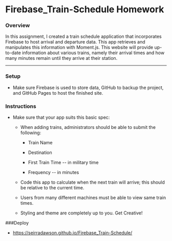 # Firebase_Train-Schedule Homework

### Overview

In this assignment, I created a train schedule application that incorporates Firebase to host arrival and departure data. This app retrieves and manipulates this information with Moment.js. This website will provide up-to-date information about various trains, namely their arrival times and how many minutes remain until they arrive at their station.

- - -

### Setup

*  Make sure Firebase is used to store data, GitHub to backup the project, and GitHub Pages to host the finished site.

### Instructions

* Make sure that your app suits this basic spec:

  * When adding trains, administrators should be able to submit the following:

    * Train Name

    * Destination

    * First Train Time -- in military time

    * Frequency -- in minutes

  * Code this app to calculate when the next train will arrive; this should be relative to the current time.

  * Users from many different machines must be able to view same train times.

  * Styling and theme are completely up to you. Get Creative!

###Deploy
  * https://seirradawson.github.io/Firebase_Train-Schedule/
